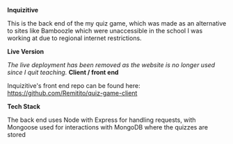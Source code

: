 **Inquizitive**

This is the back end of the my quiz game, which was made as an alternative to sites like Bamboozle which were unaccessible in the school I was working at due to regional internet restrictions.

**Live Version**

_The live deployment has been removed as the website is no longer used since I quit teaching._
**Client / front end**

Inquizitive's front end repo can be found here: https://github.com/Remitito/quiz-game-client


**Tech Stack**

The back end uses Node with Express for handling requests, with Mongoose used for interactions with MongoDB where the quizzes are stored
